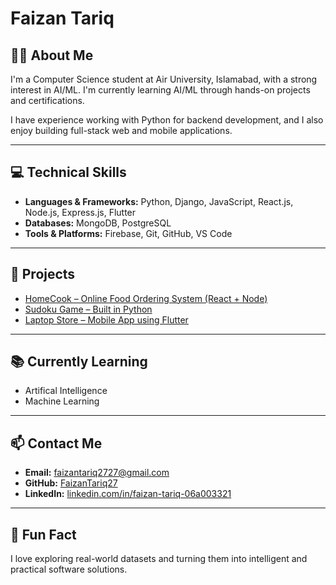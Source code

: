 # Faizan Tariq

## 👨‍🎓 About Me  
I'm a Computer Science student at Air University, Islamabad, with a strong interest in AI/ML. I'm currently learning AI/ML through hands-on projects and certifications.

I have experience working with Python for backend development, and I also enjoy building full-stack web and mobile applications.

---

## 💻 Technical Skills  
- **Languages & Frameworks:** Python, Django, JavaScript, React.js, Node.js, Express.js, Flutter  
- **Databases:** MongoDB, PostgreSQL  
- **Tools & Platforms:** Firebase, Git, GitHub, VS Code

---

## 🚀 Projects  
- [HomeCook – Online Food Ordering System (React + Node)](https://github.com/FaizanTariq27/HomeCookWebProject)  
- [Sudoku Game – Built in Python](https://github.com/FaizanTariq27/SudokuGame)  
- [Laptop Store – Mobile App using Flutter](https://github.com/FaizanTariq27/LaptopStore)

---

## 📚 Currently Learning  
- Artifical Intelligence 
- Machine Learning  

---

## 📫 Contact Me  
- **Email:** faizantariq2727@gmail.com  
- **GitHub:** [FaizanTariq27](https://github.com/FaizanTariq27)  
- **LinkedIn:** [linkedin.com/in/faizan-tariq-06a003321](https://www.linkedin.com/in/faizan-tariq-06a003321)

---

## 🔎 Fun Fact  
I love exploring real-world datasets and turning them into intelligent and practical software solutions.
